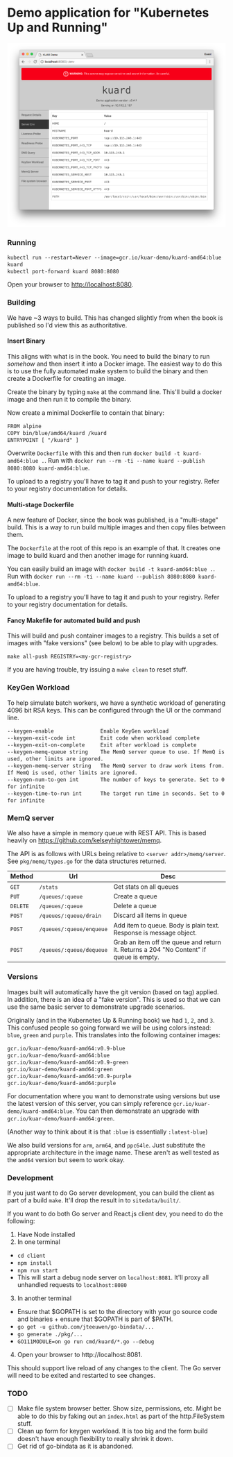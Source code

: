 # Demo application for "Kubernetes Up and Running"

![screenshot](docs/images/screenshot.png)

### Running

```shell
kubectl run --restart=Never --image=gcr.io/kuar-demo/kuard-amd64:blue kuard
kubectl port-forward kuard 8080:8080
```

Open your browser to [http://localhost:8080](http://localhost:8080).

### Building

We have ~3 ways to build.
This has changed slightly from when the book is published so I'd view this as authoritative.

#### Insert Binary

This aligns with what is in the book.
You need to build the binary to run *somehow* and then insert it into a Docker image.
The easiest way to do this is to use the fully automated make system to build the binary and then create a Dockerfile for creating an image.

Create the binary by typing `make` at the command line. This'll build a docker image and then run it to compile the binary.

Now create a minimal Dockerfile to contain that binary:

```
FROM alpine
COPY bin/blue/amd64/kuard /kuard
ENTRYPOINT [ "/kuard" ]
```

Overwrite `Dockerfile` with this and then run `docker build -t kuard-amd64:blue .`.
Run with `docker run --rm -ti --name kuard --publish 8080:8080 kuard-amd64:blue`.

To upload to a registry you'll have to tag it and push to your registry.  Refer to your registry documentation for details.

#### Multi-stage Dockerfile

A new feature of Docker, since the book was published, is a "multi-stage" build.
This is a way to run build multiple images and then copy files between them.

The `Dockerfile` at the root of this repo is an example of that.
It creates one image to build kuard and then another image for running kuard.

You can easily build an image with `docker build -t kuard-amd64:blue .`.
Run with `docker run --rm -ti --name kuard --publish 8080:8080 kuard-amd64:blue`.

To upload to a registry you'll have to tag it and push to your registry.  Refer to your registry documentation for details.

#### Fancy Makefile for automated build and push

This will build and push container images to a registry.
This builds a set of images with "fake versions" (see below) to be able to play with upgrades.

```shell
make all-push REGISTRY=<my-gcr-registry>
```

If you are having trouble, try issuing a `make clean` to reset stuff.

### KeyGen Workload

To help simulate batch workers, we have a synthetic workload of generating 4096 bit RSA keys.  This can be configured through the UI or the command line.

```shell
--keygen-enable               Enable KeyGen workload
--keygen-exit-code int        Exit code when workload complete
--keygen-exit-on-complete     Exit after workload is complete
--keygen-memq-queue string    The MemQ server queue to use. If MemQ is used, other limits are ignored.
--keygen-memq-server string   The MemQ server to draw work items from.  If MemQ is used, other limits are ignored.
--keygen-num-to-gen int       The number of keys to generate. Set to 0 for infinite
--keygen-time-to-run int      The target run time in seconds. Set to 0 for infinite
```

### MemQ server

We also have a simple in memory queue with REST API.  This is based heavily on https://github.com/kelseyhightower/memq.

The API is as follows with URLs being relative to `<server addr>/memq/server`.  See `pkg/memq/types.go` for the data structures returned.

| Method | Url | Desc
| --- | --- | ---
| `GET` | `/stats` | Get stats on all queues
| `PUT` | `/queues/:queue` | Create a queue
| `DELETE` | `/queues/:queue` | Delete a queue
| `POST` | `/queues/:queue/drain` | Discard all items in queue
| `POST` | `/queues/:queue/enqueue` | Add item to queue.  Body is plain text. Response is message object.
| `POST` | `/queues/:queue/dequeue` | Grab an item off the queue and return it. Returns a 204 "No Content" if queue is empty.

### Versions

Images built will automatically have the git version (based on tag) applied.  In addition, there is an idea of a "fake version".  This is used so that we can use the same basic server to demonstrate upgrade scenarios.

Originally (and in the Kubernetes Up & Running book) we had `1`, `2`, and `3`.  This confused people so going forward we will be using colors instead: `blue`, `green` and `purple`. This translates into the following container images:

```
gcr.io/kuar-demo/kuard-amd64:v0.9-blue
gcr.io/kuar-demo/kuard-amd64:blue
gcr.io/kuar-demo/kuard-amd64:v0.9-green
gcr.io/kuar-demo/kuard-amd64:green
gcr.io/kuar-demo/kuard-amd64:v0.9-purple
gcr.io/kuar-demo/kuard-amd64:purple
```

For documentation where you want to demonstrate using versions but use the latest version of this server, you can simply reference `gcr.io/kuar-demo/kuard-amd64:blue`.  You can then demonstrate an upgrade with `gcr.io/kuar-demo/kuard-amd64:green`.

(Another way to think about it is that `:blue` is essentially `:latest-blue`)

We also build versions for `arm`, `arm64`, and `ppc64le`.  Just substitute the appropriate architecture in the image name.  These aren't as well tested as the `amd64` version but seem to work okay.

### Development

If you just want to do Go server development, you can build the client as part of a build `make`.  It'll drop the result in to `sitedata/built/`.

If you want to do both Go server and React.js client dev, you need to do the following:

1. Have Node installed
2. In one terminal

  * `cd client`
  * `npm install`
  * `npm run start`
  * This will start a debug node server on `localhost:8081`.  It'll proxy all unhandled requests to `localhost:8080`

3. In another terminal
  * Ensure that $GOPATH is set to the directory with your go source code and binaries + ensure that $GOPATH is part of $PATH.
  * `go get -u github.com/jteeuwen/go-bindata/...`
  * `go generate ./pkg/...`
  * `GO111MODULE=on go run cmd/kuard/*.go --debug`
4. Open your browser to http://localhost:8081.

This should support live reload of any changes to the client.  The Go server will need to be exited and restarted to see changes.

### TODO
* [ ] Make file system browser better.  Show size, permissions, etc.  Might be able to do this by faking out an `index.html` as part of the http.FileSystem stuff.
* [ ] Clean up form for keygen workload.  It is too big and the form build doesn't have enough flexibility to really shrink it down.
* [ ] Get rid of go-bindata as it is abandoned.
